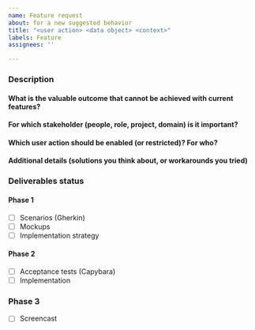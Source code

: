 ```yaml
---
name: Feature request
about: for a new suggested behavior
title: "<user action> <data object> <context>"
labels: Feature
assignees: ''

---
```


### Description

#### What is the valuable outcome that cannot be achieved with current features?

#### For which stakeholder (people, role, project, domain) is it important?

#### Which user action should be enabled (or restricted)? For who?

#### Additional details (solutions you think about, or workarounds you tried)

### Deliverables status

#### Phase 1
- [ ] Scenarios (Gherkin)
- [ ] Mockups
- [ ] Implementation strategy

#### Phase 2
- [ ] Acceptance tests (Capybara)
- [ ] Implementation

### Phase 3
- [ ] Screencast
